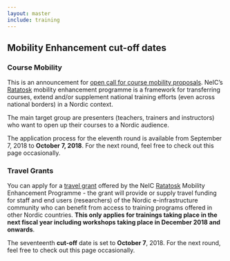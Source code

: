 ```yaml
---
layout: master
include: training
---
```


## Mobility Enhancement cut-off dates

### Course Mobility
This is an announcement for  [open call for course mobility proposals](/training/course-mobility). NeIC’s [Ratatosk](/ratatosk) mobility enhancement programme is a framework for transferring courses, extend and/or supplement national training efforts (even across national borders) in a Nordic context.

The main target group are presenters (teachers, trainers and instructors) who want to open up their courses to a Nordic audience.

The application process for the eleventh round is available from September 7, 2018 to **October 7, 2018**. For the next round, feel free to check out this page occasionally.


### Travel Grants
You can apply for a [travel grant](/training/travel-grant) offered by the NeIC [Ratatosk](/ratatosk) Mobility Enhancement Programme - the grant will provide or supply travel funding for staff and end users (researchers) of the Nordic e-infrastructure community who can benefit from access to training programs offered in other Nordic countries. **This only applies for trainings taking place in the next fiscal year including workshops taking place in December 2018 and onwards**.

The seventeenth **cut-off** date is set to **October 7**, 2018. For the next round, feel free to check out this page occasionally.
